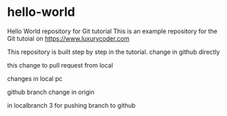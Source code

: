 # hello-world
Hello World repository for Git tutorial
This is an example repository for the Git tutoial on https://www.luxurycoder.com

This repository is built step by step in the tutorial.
change in github directly

this change to pull request from local

changes in local pc

github branch change in origin

in localbranch 3 for pushing branch to github
